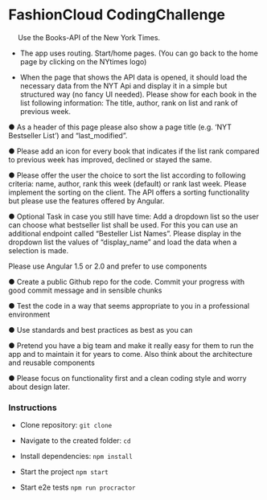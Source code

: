 # FashionCloud Coding​ ​Challenge


<img height="15px" width="15px" src="check.png"> Use the Books-API of the New York Times.

- The app uses routing. Start/home pages.  (You can go back to the home page by clicking on the NYtimes logo)

-  When the page that shows the API data is opened, it should load the necessary data
from the NYT Api and display it in a simple but structured way (no fancy UI needed).
Please show for each book in the list following information: The title, author, rank on
list and rank of previous week.

● As a header of this page please also show a page title (e.g. ‘NYT Bestseller List’) and
“last_modified”.

● Please add an icon for every book that indicates if the list rank compared to previous
week has improved, declined or stayed the same.

● Please offer the user the choice to sort the list according to following criteria: name,
author, rank this week (default) or rank last week. Please implement the sorting on
the client. The API offers a sorting functionality but please use the features offered by
Angular.

● Optional Task in case you still have time: Add a dropdown list so the user can
choose what bestseller list shall be used. For this you can use an additional endpoint
called “Besteller List Names”. Please display in the dropdown list the values of
“display_name” and load the data when a selection is made.

Please use Angular 1.5 or 2.0 and prefer to use components

● Create a public Github repo for the code. Commit your progress with good commit
message and in sensible chunks

● Test the code in a way that seems appropriate to you in a professional environment

● Use standards and best practices as best as you can

● Pretend you have a big team and make it really easy for them to run the app and to
maintain it for years to come. Also think about the architecture and reusable
components

● Please focus on functionality first and a clean coding style and worry about design
later.


### Instructions
- Clone repository: `git clone `

- Navigate to the created folder: `cd `

- Install dependencies: `npm install`

- Start the project `npm start`

- Start e2e tests `npm run procractor`
